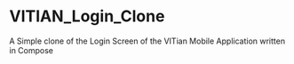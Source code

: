 # VITIAN_Login_Clone
A Simple clone of the Login Screen of the VITian Mobile Application written in Compose
